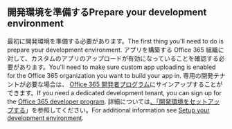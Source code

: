 ## <a name="prepare-your-development-environment"></a><span data-ttu-id="60976-101">開発環境を準備する</span><span class="sxs-lookup"><span data-stu-id="60976-101">Prepare your development environment</span></span>

<span data-ttu-id="60976-102">最初に開発環境を準備する必要があります。</span><span class="sxs-lookup"><span data-stu-id="60976-102">The first thing you'll need to do is prepare your development environment.</span></span> <span data-ttu-id="60976-103">アプリを構築する Office 365 組織に対して、カスタムのアプリのアップロードが有効になっていることを確認する必要があります。</span><span class="sxs-lookup"><span data-stu-id="60976-103">You'll need to make sure custom app uploading is enabled for the Office 365 organization you want to build your app in.</span></span> <span data-ttu-id="60976-104">専用の開発テナントが必要な場合は、 [Office 365 開発者プログラム](https://developer.microsoft.com/office/dev-program)にサインアップすることができます。</span><span class="sxs-lookup"><span data-stu-id="60976-104">If you need a dedicated development tenant, you can sign up for the [Office 365 developer program](https://developer.microsoft.com/office/dev-program).</span></span> <span data-ttu-id="60976-105">詳細については[、「開発環境をセットアップする](~/concepts/build-and-test/prepare-your-o365-tenant.md)」を参照してください。</span><span class="sxs-lookup"><span data-stu-id="60976-105">For additional information see [Setup your development environment](~/concepts/build-and-test/prepare-your-o365-tenant.md).</span></span>
